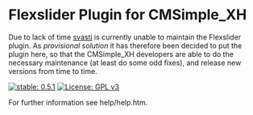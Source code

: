 Flexslider Plugin for CMSimple_XH
=================================

Due to lack of time [svasti](http://svasti.de/) is currently unable to maintain
the Flexslider plugin. As *provisional* *solution* it has therefore been decided
to put the plugin here, so that the CMSimple_XH developers are able to do the
necessary maintenance (at least do some odd fixes), and release new versions
from time to time.

[![stable: 0.5.1](https://img.shields.io/badge/stable-0.5.1-green.svg)](https://github.com/cmsimple-xh/flexslider/releases/tag/0.5.1)
[![License: GPL v3](https://img.shields.io/badge/License-GPL%20v3-blue.svg)](http://www.gnu.org/licenses/gpl-3.0)


For further information see help/help.htm.
